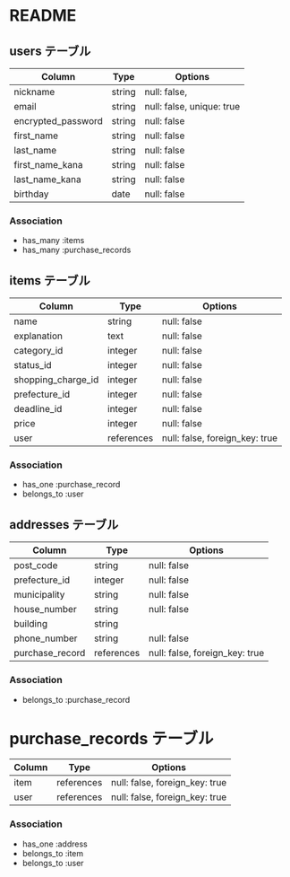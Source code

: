 # README

## users テーブル

| Column             | Type   | Options                   |
| ------------------ | ------ | ------------------------- |
| nickname           | string | null: false,              |
| email              | string | null: false, unique: true |
| encrypted_password | string | null: false               |
| first_name         | string | null: false               |
| last_name          | string | null: false               |
| first_name_kana    | string | null: false               |
| last_name_kana     | string | null: false               |
| birthday           | date   | null: false               |

### Association

- has_many :items
- has_many :purchase_records

## items テーブル

| Column             | Type          | Options                        |
| ------------------ | --------------| ------------------------------ |
| name               | string        | null: false                    |
| explanation        | text          | null: false                    |
| category_id        | integer       | null: false                    |
| status_id          | integer       | null: false                    |
| shopping_charge_id | integer       | null: false                    |          
| prefecture_id      | integer       | null: false                    |
| deadline_id        | integer       | null: false                    |
| price              | integer       | null: false                    |
| user               | references    | null: false, foreign_key: true |

### Association

- has_one :purchase_record
- belongs_to :user

## addresses テーブル

| Column          | Type         | Options                        |
| --------------- | ------------ | ------------------------------ |
| post_code       | string       | null: false                    |
| prefecture_id   | integer      | null: false                    |
| municipality    | string       | null: false                    |
| house_number    | string       | null: false                    |
| building        | string       |                                |
| phone_number    | string       | null: false                    |
| purchase_record | references   | null: false, foreign_key: true |

### Association

- belongs_to :purchase_record 
  
# purchase_records テーブル

| Column        | Type       | Options                        |
| ------------- | ---------- | ------------------------------ |
| item          | references | null: false, foreign_key: true |
| user          | references | null: false, foreign_key: true |

### Association

- has_one :address
- belongs_to :item
- belongs_to :user